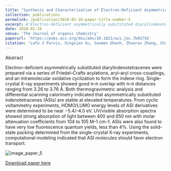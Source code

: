 ```yaml
---
title: "Synthesis and Characterization of Electron-Deficient Asymmetrically Substituted Diarylindenotetracenes"
collection: publications
permalink: /publication/2018-02-16-paper-title-number-5
excerpt: #'Electron-deficient asymmetrically substituted diarylindenotetracenes were prepared via a series of Friedel–Crafts acylations, aryl–aryl cross-couplings, and an intramolecular oxidative cyclization to form the indene ring. Single-crystal X-ray experiments showed good π–π overlap with π–π distances ranging from 3.26 to 3.76 Å. Both thermogravimetric analysis and differential scanning calorimetry indicated that asymmetrically substituted indenotetracenes (ASIs) are stable at elevated temperatures. From cyclic voltammetry experiments, HOMO/LUMO energy levels of ASI derivatives were determined to be near −5.4/–4.0 eV. UV/visible absorption spectra showed strong absorption of light between 400 and 650 nm with molar attenuation coefficients from 104 to 105 M–1 cm–1. ASIs were also found to have very low fluorescence quantum yields, less than 4%. Using the solid-state packing determined from the single-crystal X-ray experiments, computational modeling indicated that ASI molecules should favor electron transport.'
date: 2018-02-16
venue: 'The Journal of organic chemistry'
paperurl: 'https://pubs.acs.org/doi/abs/10.1021/acs.joc.7b02756'
citation: 'Lafe J Purvis, Xingxian Gu, Soumen Ghosh, Zhuoran Zhang, Christopher J Cramer, Christopher J Douglas &quot;Synthesis and Characterization of Electron-Deficient Asymmetrically Substituted Diarylindenotetracenes&quot; <i>J. Org. Chem.</i> <strong>2018</strong>, <i>83</i>, 1828-1841.'
---
```

Abstract

Electron-deficient asymmetrically substituted diarylindenotetracenes were prepared via a series of Friedel–Crafts acylations, aryl–aryl cross-couplings, and an intramolecular oxidative cyclization to form the indene ring. Single-crystal X-ray experiments showed good π–π overlap with π–π distances ranging from 3.26 to 3.76 Å. Both thermogravimetric analysis and differential scanning calorimetry indicated that asymmetrically substituted indenotetracenes (ASIs) are stable at elevated temperatures. From cyclic voltammetry experiments, HOMO/LUMO energy levels of ASI derivatives were determined to be near −5.4/–4.0 eV. UV/visible absorption spectra showed strong absorption of light between 400 and 650 nm with molar attenuation coefficients from 104 to 105 M–1 cm–1. ASIs were also found to have very low fluorescence quantum yields, less than 4%. Using the solid-state packing determined from the single-crystal X-ray experiments, computational modeling indicated that ASI molecules should favor electron transport.

![image_paper_5](https://pubs.acs.org/na101/home/literatum/publisher/achs/journals/content/joceah/2018/joceah.2018.83.issue-4/acs.joc.7b02756/20180212/images/medium/jo-2017-02756b_0008.gif)

[Download paper here](http://academicpages.github.io/files/paper5.pdf)
